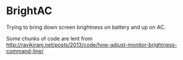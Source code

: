 # BrightAC
Trying to bring down screen brightness on battery and up on AC.

Some chunks of code are lent from http://ravikiranj.net/posts/2013/code/how-adjust-monitor-brightness-command-line/


